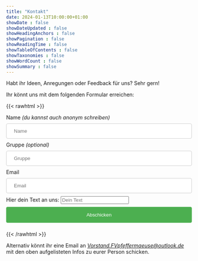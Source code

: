 ```yaml
---
title: "Kontakt"
date: 2024-01-13T10:00:00+01:00
showDate : false
showDateUpdated : false
showHeadingAnchors : false
showPagination : false
showReadingTime : false
showTableOfContents : false
showTaxonomies : false 
showWordCount : false
showSummary : false
---
```


Habt ihr Ideen, Anregungen oder Feedback für uns? 
Sehr gern! 

Ihr könnt uns mit dem folgenden Formular erreichen:

{{< rawhtml >}}
<style>
input[type=text], input[type=email], input[type=number] {
  width: 100%;
  padding: 12px 20px;
  margin: 8px 0;
  display: inline-block;
  border: 1px solid #ccc;
  border-radius: 4px;
  box-sizing: border-box;
}

input[type=submit] {
  width: 100%;
  background-color: #4CAF50;
  color: white;
  padding: 14px 20px;
  margin: 8px 0;
  border: none;
  border-radius: 4px;
  cursor: pointer;
}

input[type=submit]:hover {
  background-color: #45a049;
}

.mitgliedsantrag {
  border-radius: 5px;
  background-color: #f2f2f2;
  padding: 20px;
}
</style>
<div class="kontakt">
<form action="https://submit-form.com/CVtYg5Jj1">
    <!-- We don't want users to end up an a different page, see https://documentation.formspark.io/customization/redirection.html#specifying-a-custom-redirect-url -->
    <input
        type="hidden"
        name="_redirect"
        value="https://fv-pfeffermaeuse.de/contact-success/"
    /> 
    <input type="hidden" name="_append" value="false" />
    <!-- Actual form -->
    <label for="name">Name <i>(du kannst auch anonym schreiben)</i></label>
        <input type="text" id="name" name="Name" placeholder="Name" />
    <br><label for="kind">Gruppe <i>(optional)</i></label>
        <input type="text" id="kind" name="Gruppe" placeholder="Gruppe" />
    <br><label for="email">Email</label>
        <input type="email" id="email" name="Email" placeholder="Email" />
    <br><label for="kommentar">Hier dein Text an uns: </label>
        <input type="textarea" id="kommentar" name="Kommentar" placeholder="Dein Text" required />
    <br><input type="submit" value="Abschicken" />
</form>
</div>
{{< /rawhtml >}}

Alternativ könnt ihr eine Email an *[Vorstand.FVpfeffermaeuse@outlook.de](mailto:Vorstand.FVpfeffermaeuse@outlook.de)* mit den oben aufgelisteten Infos zu eurer Person schicken.
